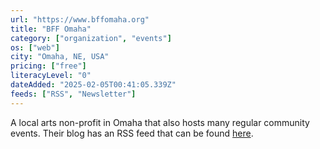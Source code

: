 ```yaml
---
url: "https://www.bffomaha.org"
title: "BFF Omaha"
category: ["organization", "events"]
os: ["web"]
city: "Omaha, NE, USA"
pricing: ["free"]
literacyLevel: "0"
dateAdded: "2025-02-05T00:41:05.339Z"
feeds: ["RSS", "Newsletter"]
---
```


A local arts non-profit in Omaha that also hosts many regular community events. Their blog has an RSS feed that can be found [here](https://www.bffomaha.org/blog?format=rss).
